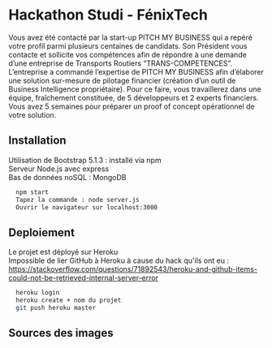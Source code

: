 # Hackathon Studi - FénixTech

Vous avez été contacté par la start-up PITCH MY BUSINESS qui a
repéré votre profil parmi plusieurs centaines de candidats.
Son Président vous contacte et sollicite vos compétences afin de
répondre à une demande d’une entreprise de Transports Routiers
“TRANS-COMPETENCES”.
L’entreprise a commandé l’expertise de PITCH MY BUSINESS afin
d’élaborer une solution sur-mesure de pilotage financier (création
d’un outil de Business Intelligence propriétaire).
Pour ce faire, vous travaillerez dans une équipe, fraîchement
constituée, de 5 développeurs et 2 experts financiers.
Vous avez 5 semaines pour préparer un proof of concept
opérationnel de votre solution. 


## Installation

Utilisation de Bootstrap 5.1.3 : installé via npm   
Serveur Node.js avec express  
Bas de données noSQL : MongoDB

```bash
  npm start  
  Tapez la commande : node server.js
  Ouvrir le navigateur sur localhost:3000
```

## Deploiement

Le projet est déployé sur Heroku  
Impossible de lier GitHub à Heroku à cause du hack qu'ils ont eu :  
https://stackoverflow.com/questions/71892543/heroku-and-github-items-could-not-be-retrieved-internal-server-error

```bash
  heroku login
  heroku create + nom du projet
  git push heroku master 
```

## Sources des images 
